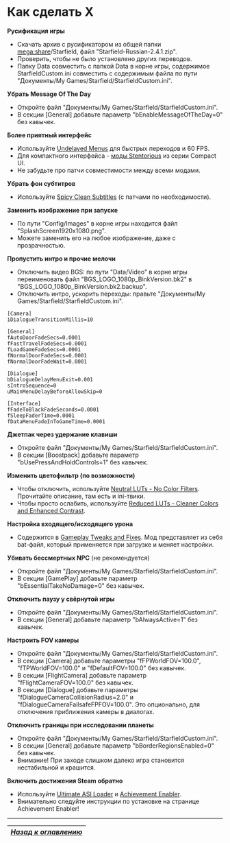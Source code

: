 # Как сделать X

**Русификация игры**

+ Скачать архив с русификатором из общей папки [mega:share](https://link.meridiano-web.com/mega:share)/Starfield, файл "Starfield-Russian-2.4.1.zip".
+ Проверить, чтобы не было установлено других переводов.
+ Папку Data совместить с папкой Data в корне игры, содержимое StarfieldCustom.ini совместить с содержимым файла по пути "Документы/My Games/Starfield/StarfieldCustom.ini".

**Убрать Message Of The Day**

+ Откройте файл "Документы/My Games/Starfield/StarfieldCustom.ini".
+ В секции [General] добавьте параметр "bEnableMessageOfTheDay=0" без кавычек.

**Более приятный интерфейс**

+ Используйте [Undelayed Menus](https://www.nexusmods.com/starfield/mods/404) для быстрых переходов и 60 FPS.
+ Для компактного интерфейса - [моды Stentorious](https://www.nexusmods.com/starfield/users/13373850?tab=user+files) из серии Compact UI.
+ Не забудьте про патчи совместимости между всеми модами.

**Убрать фон субтитров**

+ Используйте [Spicy Clean Subtitles](https://www.nexusmods.com/starfield/mods/539) (с патчами по необходимости).

**Заменить изображение при запуске**

+ По пути "Config/Images" в корне игры находится файл "SplashScreen1920x1080.png".
+ Можете заменить его на любое изображение, даже с прозрачностью.

**Пропустить интро и прочие мелочи**

+ Отключить видео BGS: по пути "Data/Video" в корне игры переименовать файл "BGS_LOGO_1080p_BinkVersion.bk2" в "BGS_LOGO_1080p_BinkVersion.bk2.backup".
+ Отключить интро, ускорить переходы: правьте "Документы/My Games/Starfield/StarfieldCustom.ini".
```
[Camera]
iDialogueTransitionMillis=10

[General]
fAutoDoorFadeSecs=0.0001
fFastTravelFadeSecs=0.0001
fLoadGameFadeSecs=0.0001
fNormalDoorFadeSecs=0.0001
fNormalDoorFadeWait=0.0001

[Dialogue]
bDialogueDelayMenuExit=0.001
sIntroSequence=0
uMainMenuDelayBeforeAllowSkip=0

[Interface]
fFadeToBlackFadeSeconds=0.0001
fSleepFaderTime=0.0001
fDataMenuFadeInToGameTime=0.0001
```

**Джетпак через удержание клавиши**

+ Откройте файл "Документы/My Games/Starfield/StarfieldCustom.ini".
+ В секции [Boostpack] добавьте параметр "bUsePressAndHoldControls=1" без кавычек.

**Изменить цветофильтр (по возможности)**

+ Чтобы отключить, используйте [Neutral LUTs - No Color Filters](https://www.nexusmods.com/starfield/mods/323). Прочитайте описание, там есть и ini-твики.
+ Чтобы просто ослабить, используйте [Reduced LUTs - Cleaner Colors and Enhanced Contrast](https://www.nexusmods.com/starfield/mods/589).

**Настройка входящего/исходящего урона**

+ Содержится в [Gameplay Tweaks and Fixes](https://www.nexusmods.com/starfield/mods/241). Мод представляет из себя bat-файл, который применяется при загрузке и меняет настройки.

**Убивать бессмертных NPC** (не рекомендуется)

+ Откройте файл "Документы/My Games/Starfield/StarfieldCustom.ini".
+ В секции [GamePlay] добавьте параметр "bEssentialTakeNoDamage=0" без кавычек.

**Отключить паузу у свёрнутой игры**

+ Откройте файл "Документы/My Games/Starfield/StarfieldCustom.ini".
+ В секции [General] добавьте параметр "bAlwaysActive=1" без кавычек.

**Настроить FOV камеры**

+ Откройте файл "Документы/My Games/Starfield/StarfieldCustom.ini".
+ В секции [Camera] добавьте параметры "fFPWorldFOV=100.0", "fTPWorldFOV=100.0" и "fDefaultFOV=100.0" без кавычек.
+ В секции [FlightCamera] добавьте параметр "fFlightCameraFOV=100.0" без кавычек.
+ В секции [Dialogue] добавьте параметры "fDialogueCameraCollisionRadius=2.0" и "fDialogueCameraFailsafeFPFOV=100.0". Это опционально, для отключения приближения камеры в диалогах.

**Отключить границы при исследовании планеты**

+ Откройте файл "Документы/My Games/Starfield/StarfieldCustom.ini".
+ В секции [General] добавьте параметр "bBorderRegionsEnabled=0" без кавычек.
+ Внимание! При заходе слишком далеко игра становится нестабильной и крашится.

**Включить достижения Steam обратно**

+ Используйте [Ultimate ASI Loader](https://github.com/ThirteenAG/Ultimate-ASI-Loader/releases/latest) и [Achievement Enabler](https://www.nexusmods.com/starfield/mods/252).
+ Внимательно следуйте инструкции по установке на странице Achievement Enabler!

------

|[*Назад к оглавлению*](https://github.com/Meridiano/Starfield-Head)|
|:---:|